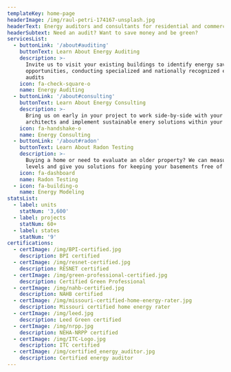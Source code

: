 ```yaml
---
templateKey: home-page
headerImage: /img/raul-petri-174167-unsplash.jpg
headerText: Energy auditors and consultants for residential and commercial spaces
headerSubtext: Need an audit? Want to save money and be green?
servicesList:
  - buttonLink: '/about#auditing'
    buttonText: Learn About Energy Auditing
    description: >-
      Invite us to visit your existing buildings to identify energy saving
      opportunities, conducting specialized and nationally recognized energy
      audits
    icon: fa-check-square-o
    name: Energy Auditing
  - buttonLink: '/about#consulting'
    buttonText: Learn About Energy Consulting
    description: >-
      Bring us on early in your project to work side-by-side with your
      architects and implement sustainable enery solutions within your budget
    icon: fa-handshake-o
    name: Energy Consulting
  - buttonLink: '/about#radon'
    buttonText: Learn About Radon Testing
    description: >-
      Buying a home or need to evaluate an older property? We can measure radon
      levels and give you solutions for keeping your basements free of radon
    icon: fa-dashboard
    name: Radon Testing
  - icon: fa-building-o
    name: Energy Modeling
statsList:
  - label: units
    statNum: '3,600'
  - label: projects
    statNum: 60+
  - label: states
    statNum: '9'
certifications:
  - certImage: /img/BPI-certified.jpg
    description: BPI certified
  - certImage: /img/resnet-certified.jpg
    description: RESNET certified
  - certImage: /img/green-professional-certified.jpg
    description: Certified Green Professional
  - certImage: /img/nahb-certified.jpg
    description: NAHB certified
  - certImage: /img/missouri-certified-home-energy-rater.jpg
    description: Missouri certified home energy rater
  - certImage: /img/leed.jpg
    description: Leed Green certified
  - certImage: /img/nrpp.jpg
    description: NEHA-NRPP certified
  - certImage: /img/ITC-Logo.jpg
    description: ITC certified
  - certImage: /img/certified_energy_auditor.jpg
    description: Certified energy auditor
---
```


